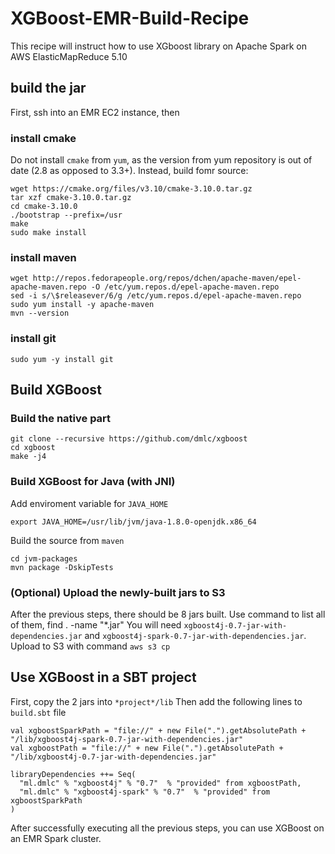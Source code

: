 # XGBoost-EMR-Build-Recipe

This recipe will instruct how to use XGboost library on Apache Spark on AWS ElasticMapReduce 5.10

## build the jar
First, ssh into an EMR EC2 instance, then


### install cmake
Do not install `cmake` from `yum`, as the version from yum repository is out of date (2.8 as opposed to 3.3+). Instead, build fomr source:

	wget https://cmake.org/files/v3.10/cmake-3.10.0.tar.gz
	tar xzf cmake-3.10.0.tar.gz
	cd cmake-3.10.0
	./bootstrap --prefix=/usr
	make
	sudo make install
### install maven
	wget http://repos.fedorapeople.org/repos/dchen/apache-maven/epel-apache-maven.repo -O /etc/yum.repos.d/epel-apache-maven.repo
	sed -i s/\$releasever/6/g /etc/yum.repos.d/epel-apache-maven.repo
	sudo yum install -y apache-maven
	mvn --version

### install git
	sudo yum -y install git

## Build XGBoost 
### Build the native part
	git clone --recursive https://github.com/dmlc/xgboost
	cd xgboost
	make -j4
	
### Build XGBoost for Java (with JNI)
Add enviroment variable for `JAVA_HOME`

	export JAVA_HOME=/usr/lib/jvm/java-1.8.0-openjdk.x86_64
Build the source from `maven`

	cd jvm-packages
	mvn package -DskipTests

### (Optional) Upload the newly-built jars to S3
After the previous steps, there should be 8 jars built. Use command to list all of them, 
    find . -name "\*.jar"
You will need `xgboost4j-0.7-jar-with-dependencies.jar` and `xgboost4j-spark-0.7-jar-with-dependencies.jar`.
Upload to S3 with command `aws s3 cp`

## Use XGBoost in a SBT project
First, copy the 2 jars into `*project*/lib`
Then add the following lines to `build.sbt` file

	val xgboostSparkPath = "file://" + new File(".").getAbsolutePath + "/lib/xgboost4j-spark-0.7-jar-with-dependencies.jar"
	val xgboostPath = "file://" + new File(".").getAbsolutePath + "/lib/xgboost4j-0.7-jar-with-dependencies.jar"
	
	libraryDependencies ++= Seq(
	  "ml.dmlc" % "xgboost4j" % "0.7"  % "provided" from xgboostPath,
  	  "ml.dmlc" % "xgboost4j-spark" % "0.7"  % "provided" from xgboostSparkPath
	)

After successfully executing all the previous steps, you can use XGBoost on an EMR Spark cluster.



